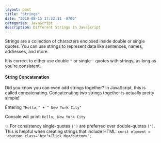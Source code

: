 ```yaml
---
layout: post
title: "Strings"
date: "2018-08-15 17:22:11 -0700"
categories: JavaScript
description: Different Strings in JavaScript
---
```


Strings are a collection of characters enclosed inside double or single quotes. You can use strings to represent data like sentences, names, addresses, and more.

It is correct to either use double `"` or single `'` quotes with strings, as long as you're consistent.

#### String Concatenation

Did you know you can even add strings together? In JavaScript, this is called concatenating. Concatenating two strings together is actually pretty simple!

Entering `"Hello," + " New York City"`

Console will print: `Hello, New York City`

💥 For consistency single-quotes `(')` are preferred over double-quotes `(")`. This is helpful when creating strings that include HTML: `const element = '<button class="btn">Click Me</button>';`
